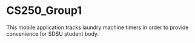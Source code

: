 # CS250_Group1
This mobile application tracks laundry machine timers in order to provide convenience for SDSU student body.
